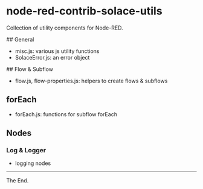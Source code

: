 # node-red-contrib-solace-utils

Collection of utility components for Node-RED.

## General

  - misc.js: various js utility functions
  - SolaceError.js: an error object

## Flow & Subflow

  - flow.js, flow-properties.js: helpers to create flows & subflows

## forEach

  - forEach.js: functions for subflow forEach

## Nodes

### Log & Logger

  - logging nodes 


---
The End.
